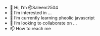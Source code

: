 - 👋 Hi, I’m @Saleem2504
- 👀 I’m interested in ...
- 🌱 I’m currently learning pheolic javascript
- 💞️ I’m looking to collaborate on ...
- 📫 How to reach me

<!---
Saleem2504/Saleem2504 is a ✨ special ✨ repository because its `README.md` (this file) appears on your GitHub profile.
You can click the Preview link to take a look at your changes.
--->

